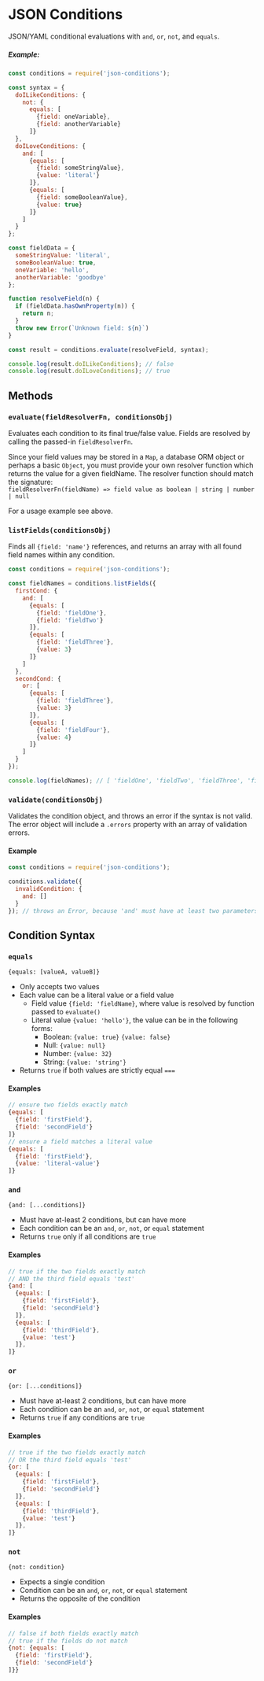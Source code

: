 # JSON Conditions
JSON/YAML conditional evaluations with `and`, `or`, `not`, and `equals`.

##### Example:

```js
const conditions = require('json-conditions');

const syntax = {
  doILikeConditions: {
    not: {
      equals: [
        {field: oneVariable},
        {field: anotherVariable}
      ]}
  },
  doILoveConditions: {
    and: [
      {equals: [
        {field: someStringValue},
        {value: 'literal'}
      ]},
      {equals: [
        {field: someBooleanValue},
        {value: true}
      ]}
    ]
  }
};

const fieldData = {
  someStringValue: 'literal',
  someBooleanValue: true,
  oneVariable: 'hello',
  anotherVariable: 'goodbye'
};

function resolveField(n) {
  if (fieldData.hasOwnProperty(n)) {
    return n;
  }
  throw new Error(`Unknown field: ${n}`)
}

const result = conditions.evaluate(resolveField, syntax);

console.log(result.doILikeConditions); // false
console.log(result.doILoveConditions); // true
```

## Methods
### `evaluate(fieldResolverFn, conditionsObj)`
Evaluates each condition to its final true/false value. Fields are resolved by calling the passed-in `fieldResolverFn`.

Since your field values may be stored in a `Map`, a database ORM object or perhaps a basic `Object`,
you must provide your own resolver function which returns the value for a given fieldName. The resolver function should match the signature:  
`fieldResolverFn(fieldName) => field value as boolean | string | number | null`

For a usage example see above.

### `listFields(conditionsObj)`
Finds all `{field: 'name'}` references, and returns an array with all found field names within any
condition.

```js
const conditions = require('json-conditions');

const fieldNames = conditions.listFields({
  firstCond: {
    and: [
      {equals: [
        {field: 'fieldOne'},
        {field: 'fieldTwo'}
      ]},
      {equals: [
        {field: 'fieldThree'},
        {value: 3}
      ]}
    ]
  },
  secondCond: {
    or: [
      {equals: [
        {field: 'fieldThree'},
        {value: 3}
      ]},
      {equals: [
        {field: 'fieldFour'},
        {value: 4}
      ]}
    ]
  }
});

console.log(fieldNames); // [ 'fieldOne', 'fieldTwo', 'fieldThree', 'fieldFour' ]
```

### `validate(conditionsObj)`
Validates the condition object, and throws an error if the syntax is not valid.
The error object will include a `.errors` property with an array of validation errors.

#### Example
```js
const conditions = require('json-conditions');

conditions.validate({
  invalidCondition: {
    and: []
  }
}); // throws an Error, because 'and' must have at least two parameters
```

## Condition Syntax
### `equals`
`{equals: [valueA, valueB]}`

* Only accepts two values
* Each value can be a literal value or a field value
  * Field value `{field: 'fieldName}`, where value is resolved by function passed to `evaluate()`
  * Literal value `{value: 'hello'}`, the value can be in the following forms:
    * Boolean: `{value: true}` `{value: false}`
    * Null: `{value: null}`
    * Number: `{value: 32}`
    * String: `{value: 'string'}`
* Returns `true` if both values are strictly equal `===`

#### Examples
```js
// ensure two fields exactly match
{equals: [
  {field: 'firstField'},
  {field: 'secondField'}
]}
// ensure a field matches a literal value
{equals: [
  {field: 'firstField'},
  {value: 'literal-value'}
]}
```

### `and`
`{and: [...conditions]}`

* Must have at-least 2 conditions, but can have more
* Each condition can be an `and`, `or`, `not`, or `equal` statement
* Returns `true` only if all conditions are `true`

#### Examples
```js
// true if the two fields exactly match
// AND the third field equals 'test'
{and: [
  {equals: [
    {field: 'firstField'},
    {field: 'secondField'}
  ]},
  {equals: [
    {field: 'thirdField'},
    {value: 'test'}
  ]},
]}
```

### `or`
`{or: [...conditions]}`

* Must have at-least 2 conditions, but can have more
* Each condition can be an `and`, `or`, `not`, or `equal` statement
* Returns `true` if any conditions are `true`

#### Examples
```js
// true if the two fields exactly match
// OR the third field equals 'test'
{or: [
  {equals: [
    {field: 'firstField'},
    {field: 'secondField'}
  ]},
  {equals: [
    {field: 'thirdField'},
    {value: 'test'}
  ]},
]}
```

### `not`
`{not: condition}`

* Expects a single condition
* Condition can be an `and`, `or`, `not`, or `equal` statement
* Returns the opposite of the condition

#### Examples
```js
// false if both fields exactly match
// true if the fields do not match
{not: {equals: [
  {field: 'firstField'},
  {field: 'secondField'}
]}}
```
